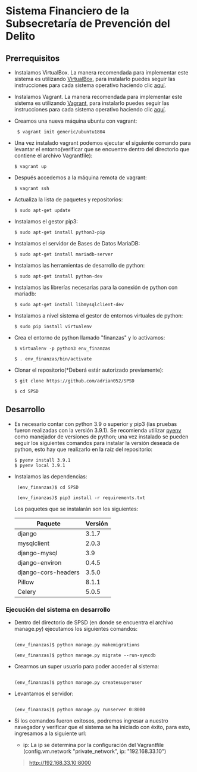 # Sistema Financiero de la Subsecretaría de Prevención del Delito

## Prerrequisitos

- Instalamos VirtualBox. La manera recomendada para implementar este sistema es utilizando [VirtualBox](https://www.virtualbox.org/), para instalarlo puedes seguir las instrucciones para cada sistema operativo haciendo clic [aquí](https://www.virtualbox.org/wiki/Downloads).

- Instalamos Vagrant. La manera recomendada para implementar este sistema es utilizando [Vagrant](https://www.vagrantup.com/), para instalarlo puedes seguir las instrucciones para cada sistema operativo haciendo clic [aquí](https://www.vagrantup.com/downloads).


- Creamos una nueva máquina ubuntu con vagrant:
   ```shell
    $ vagrant init generic/ubuntu1804

   ```

- Una vez instalado vagrant podemos ejecutar el siguiente comando para levantar el entorno(verificar que se encuentre dentro del directorio que contiene el archivo Vagrantfile):

    ```shell
    $ vagrant up
    ```
- Después accedemos a la máquina remota de vagrant:

    ```shell
    $ vagrant ssh
    ```

- Actualiza la lista de paquetes y repositorios:

    ```shell
    $ sudo apt-get update
    ```
- Instalamos el gestor pip3:

    ```shell
    $ sudo apt-get install python3-pip
    ``` 

- Instalamos el servidor de Bases de Datos MariaDB:

    ```shell
    $ sudo apt-get install mariadb-server
    ``` 

- Instalamos las herramientas de desarrollo de python:

    ```shell
    $ sudo apt-get install python-dev
    ``` 

- Instalamos las librerías necesarias para la conexión de python con mariadb:

    ```shell
    $ sudo apt-get install libmysqlclient-dev
    ``` 

- Instalamos a nivel sistema el gestor de entornos virtuales de python:

    ```shell
    $ sudo pip install virtualenv
    ``` 

- Crea el entorno de python llamado "finanzas" y lo activamos:

    ```shell
    $ virtualenv -p python3 env_finanzas

    $ . env_finanzas/bin/activate

    ``` 

- Clonar el repositorio(*Deberá estár autorizado previamente):
   ```shell
   $ git clone https://github.com/adrian052/SPSD

   $ cd SPSD

   ```

## Desarrollo

- Es necesario contar con python 3.9 o superior y pip3 (las pruebas fueron realizadas con la versión 3.9.1). Se recomienda utilizar [pyenv](https://github.com/pyenv/pyenv) como manejador de versiones de python; una vez instalado se pueden seguir los siguientes comandos para instalar la versión deseada de python, esto hay que realizarlo en la raíz del repositorio:

   ```shell
   $ pyenv install 3.9.1
   $ pyenv local 3.9.1
   ```

- Instalamos las dependencias:
   ```shell
    (env_finanzas)$ cd SPSD

    (env_finanzas)$ pip3 install -r requirements.txt
   ```


   Los paquetes que se instalarán son los siguientes:

    Paquete              |  Versión  | 
   ----------------------|-----------|
    django               |   3.1.7   |
    mysqlclient          |   2.0.3   |
    django-mysql         |   3.9     |
    django-environ       |   0.4.5   |
    django-cors-headers  |   3.5.0   |
    Pillow               |   8.1.1   |
    Celery               |   5.0.5   |

### Ejecución del sistema en desarrollo

- Dentro del directorio de SPSD (en donde se encuentra el archivo manage.py) ejecutamos los siguientes comandos:
   ```shell

   (env_finanzas)$ python manage.py makemigrations

   (env_finanzas)$ python manage.py migrate --run-syncdb

   ```

- Crearmos un super usuario para poder acceder al sistema:
   ```shell

   (env_finanzas)$ python manage.py createsuperuser

   ```

- Levantamos el servidor:
   ```shell

   (env_finanzas)$ python manage.py runserver 0:8000

   ```

- Si los comandos fueron exitosos, podremos ingresar a nuestro navegador y verificar que el sistema se ha iniciado con éxito, para esto, ingresamos a la siguiente url: 

    - ip: La ip se determina por la configuración del Vagrantfile (config.vm.network "private_network", ip: "192.168.33.10")

   > http://192.168.33.10:8000
